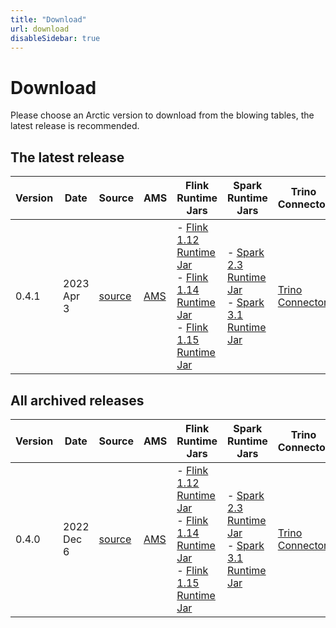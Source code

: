 ```yaml
---
title: "Download"
url: download
disableSidebar: true
---
```


# Download

Please choose an Arctic version to download from the blowing tables, the latest release is recommended.


## The latest release

| Version | Date | Source | AMS | Flink Runtime Jars | Spark Runtime Jars | Trino Connector | Release Notes |
| --- | --- | --- | --- | --- | --- | --- | --- |
| 0.4.1 | 2023 Apr 3 | [source](https://github.com/NetEase/arctic/archive/refs/tags/v0.4.1.zip) | [AMS](https://github.com/NetEase/arctic/releases/download/v0.4.1/arctic-0.4.1-bin.zip) | - [Flink 1.12 Runtime Jar](https://github.com/NetEase/arctic/releases/download/v0.4.1/arctic-flink-runtime-1.12-0.4.1.jar) <br> - [Flink 1.14 Runtime Jar](https://github.com/NetEase/arctic/releases/download/v0.4.1/arctic-flink-runtime-1.14-0.4.1.jar) <br> - [Flink 1.15 Runtime Jar](https://github.com/NetEase/arctic/releases/download/v0.4.1/arctic-flink-runtime-1.15-0.4.1.jar) <br> | - [Spark 2.3 Runtime Jar](https://github.com/NetEase/arctic/releases/download/v0.4.1/arctic-spark-2.3-runtime-0.4.1.jar)<br> - [Spark 3.1 Runtime Jar](https://github.com/NetEase/arctic/releases/download/v0.4.1/arctic-spark-3.1-runtime-0.4.1.jar) | [Trino Connector](https://github.com/NetEase/arctic/releases/download/v0.4.1/trino-arctic-0.4.1.tar.gz) |  [release note](https://github.com/NetEase/arctic/releases/tag/v0.4.1) |

## All archived releases

| Version | Date | Source | AMS | Flink Runtime Jars | Spark Runtime Jars | Trino Connector | Release Notes |
| --- | --- | --- | --- | --- | --- | --- | --- |
| 0.4.0 | 2022 Dec 6 | [source](https://github.com/NetEase/arctic/archive/refs/tags/v0.4.0.zip) | [AMS](https://github.com/NetEase/arctic/releases/download/v0.4.0/arctic-0.4.0-bin.zip) | - [Flink 1.12 Runtime Jar](https://github.com/NetEase/arctic/releases/download/v0.4.0/arctic-flink-runtime-1.12-0.4.0.jar)<br> - [Flink 1.14 Runtime Jar](https://github.com/NetEase/arctic/releases/download/v0.4.0/arctic-flink-runtime-1.14-0.4.0.jar)<br> - [Flink 1.15 Runtime Jar](https://github.com/NetEase/arctic/releases/download/v0.4.0/arctic-flink-runtime-1.15-0.4.0.jar) | - [Spark 2.3 Runtime Jar](https://github.com/NetEase/arctic/releases/download/v0.4.0/arctic-spark-2.3-runtime-0.4.0.jar)<br> - [Spark 3.1 Runtime Jar](https://github.com/NetEase/arctic/releases/download/v0.4.0/arctic-spark-3.1-runtime-0.4.0.jar) | [Trino Connector](https://github.com/NetEase/arctic/releases/download/v0.4.0/trino-arctic-0.4.0.tar.gz) |  [release note](https://github.com/NetEase/arctic/releases/tag/v0.4.0) |

